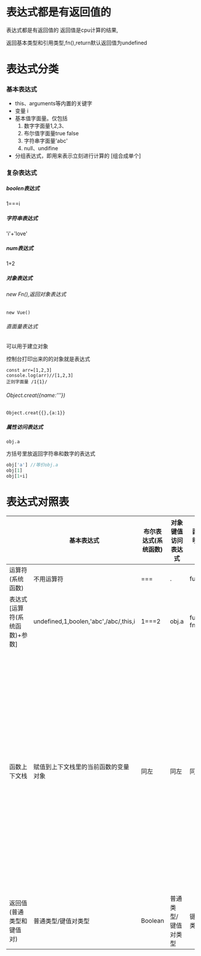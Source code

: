 
# 表达式都是有返回值的

表达式都是有返回值的 返回值是cpu计算的结果,

返回基本类型和引用类型,fn(),return默认返回值为undefined

# 表达式分类
### 基本表达式

* this、arguments等内置的关键字
* 变量  i
* 基本值字面量。仅包括
  1. 数字字面量1,2,3、
  2. 布尔值字面量true false
  3. 字符串字面量'abc'
  4. null、undifine
* 分组表达式，即用来表示立刻进行计算的 [组合成单个]

### 复杂表达式

##### boolen表达式

  1===i

##### 字符串表达式 

'i'+'love'

##### num表达式

1+2

##### 对象表达式

###### new Fn(),返回对象表达式

```
new Vue()
```
###### 直面量表达式 

可以用于建立对象

控制台打印出来的的对象就是表达式

```
const arr=[1,2,3]
console.log(arr)//[1,2,3]
正则字面量 /1{1}/
```


###### Object.creat({name:'''})

```
Object.creat{{},{a:1}}
```


##### 属性访问表达式

```
obj.a
```
方括号里放返回字符串和数字的表达式
```js
obj['a'] //等价obj.a
obj[1]
obj[1+i]
```



# 表达式对照表

|                               | 基本表达式                            | 布尔表达式(系统函数) | 对象键值访问表达式  | 函数声明表达式    | 函数运行表达式                                               | 对象创建表达式                                           |
| ----------------------------- | ------------------------------------- | -------------------- | ------------------- | ----------------- | ------------------------------------------------------------ | -------------------------------------------------------- |
| 运算符(系统函数)              | 不用运算符                            | ===                  | .                   | function          | ( )                                                          | new  creat( )                                            |
| 表达式[运算符(系统函数)+参数] | undefined,1,boolen,'abc',/abc/,this,i | 1===2                | obj.a               | function fn( ){ } | fn()                                                         | var obj=new Fn(){ }<br />Object.creat({},{})<br />{a:1 } |
| 函数上下文栈                  | 赋值到上下文栈里的当前函数的变量对象  | 同左                 | 同左                | 同左              | 1. 先在上下文栈建立新的函数变量对象<br/>2. 新建的这个变量对象存储数据<br />3.最后声明这个函数的变量对象里,存储return值 | 同左                                                     |
| 返回值(普通类型和键值对)      | 普通类型/键值对类型                   | Boolean              | 普通类型/键值对类型 | 键值对类型        | 普通类型/键值对类型                                          | 键值对                                                   |


